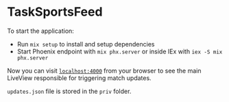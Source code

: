 # TaskSportsFeed

To start the application:

  * Run `mix setup` to install and setup dependencies
  * Start Phoenix endpoint with `mix phx.server` or inside IEx with `iex -S mix phx.server`

Now you can visit [`localhost:4000`](http://localhost:4000) from your browser to see the main LiveView responsible for triggering match updates.

`updates.json` file is stored in the `priv` folder.

